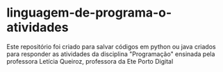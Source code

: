 # linguagem-de-programa-o-atividades
Este repositório foi criado para salvar códigos em python ou java criados para responder as atividades da disciplina "Programação"  ensinada pela professora Letícia Queiroz, professora da Ete Porto Digital
